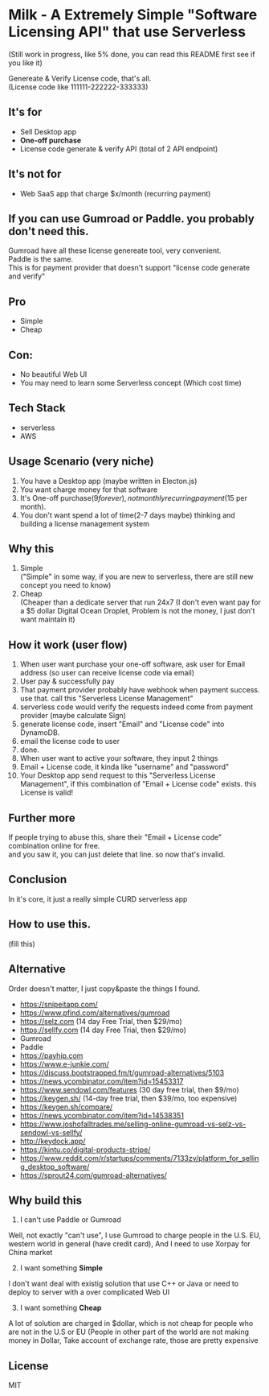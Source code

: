 # Milk - A Extremely Simple "Software Licensing API" that use Serverless     
(Still work in progress, like 5% done, you can  read this README first see if you like it)    

Genereate & Verify License code, that's all.  
(License code like 111111-222222-333333)

## It's for 
* Sell Desktop app
* **One-off purchase**
* License code generate & verify API (total of 2 API endpoint)

## It's not for
* Web SaaS app that charge $x/month (recurring payment)

## If you can use Gumroad or Paddle. you probably don't need this.  
Gumroad have all these license genereate tool, very convenient.  
Paddle is the same.  
This is for payment provider that doesn't support "license code generate and verify"   

## Pro
* Simple
* Cheap  

## Con:
* No beautiful Web UI 
* You may need to learn some Serverless concept (Which cost time)

## Tech Stack
* serverless
* AWS 

## Usage Scenario (very niche)
1. You have a Desktop app (maybe written in Electon.js)
2. You want charge money for that software
3. It's One-off purchase($9 forever), not monthly recurring payment($15 per month).
4. You don't want spend a lot of time(2-7 days maybe) thinking and building a license management system

## Why this
1. Simple   
  ("Simple" in some way, if you are new to serverless, there are still new concept you need to know)
2. Cheap   
  (Cheaper than a dedicate server that run 24x7 (I don't even want pay for a $5 dollar Digital Ocean Droplet, Problem is not the money, I just don't want maintain it)

## How it work (user flow)
1. When user want purchase your one-off software, ask user for Email address (so user can receive license code via email)
2. User pay & successfully pay
3. That payment provider probably have webhook when payment success. use that. call this "Serverless License Management"
4. serverless code would verify the requests indeed come from payment provider (maybe calculate Sign)
5. generate license code, insert "Email" and "License code" into DynamoDB.
6. email the license code to user
7. done.
8. When user want to active your software, they input 2 things
9. Email + License code, it kinda like "username" and "password"
10. Your Desktop app send request to this "Serverless License Management", if this combination of "Email + License code" exists. this License is valid!

## Further more
If people trying to abuse this, share their "Email + License code" combination online for free.  
and you saw it, you can just delete that line. so now that's invalid.  

## Conclusion
In it's core, it just a really simple CURD serverless app    

## How to use this.  
(fill this)  

## Alternative
Order doesn't matter, I just copy&paste the things I found.  

* https://snipeitapp.com/
* https://www.pfind.com/alternatives/gumroad
* https://selz.com (14 day Free Trial, then $29/mo)
* https://sellfy.com (14 day Free Trial, then $29/mo)
* Gumroad
* Paddle
* https://payhip.com
* https://www.e-junkie.com/
* https://discuss.bootstrapped.fm/t/gumroad-alternatives/5103
* https://news.ycombinator.com/item?id=15453317
* https://www.sendowl.com/features (30 day free trial, then $9/mo)
* https://keygen.sh/ (14-day free trial, then $39/mo, too expensive)
* https://keygen.sh/compare/
* https://news.ycombinator.com/item?id=14538351
* https://www.joshofalltrades.me/selling-online-gumroad-vs-selz-vs-sendowl-vs-sellfy/
* http://keydock.app/
* https://kintu.co/digital-products-stripe/
* https://www.reddit.com/r/startups/comments/7133zv/platform_for_selling_desktop_software/
* https://sprout24.com/gumroad-alternatives/

## Why build this
1. I can't use Paddle or Gumroad

Well, not exactly "can't use", I use Gumroad to charge people in the U.S. EU, western world in general (have credit card), And I need to use Xorpay for China market

2. I want something **Simple** 

I don't want deal with existig solution that use C++ or Java or need to deploy to server with a over complicated Web UI

3. I want something **Cheap**

A lot of solution are charged in $dollar, which is not cheap for people who are not in the U.S or EU (People in other part of the world are not making money in Dollar, Take account of exchange rate, those are pretty expensive


## License
MIT